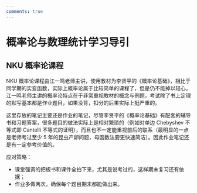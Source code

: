 ```yaml
---
comments: true
---
```

# 概率论与数理统计学习导引
## NKU 概率论课程
NKU 概率论课程由江一鸣老师主讲，使用教材为李贤平的《概率论基础》，相比于同学期的实变函数，实际上概率论属于比较简单的课程了，但是仍不能掉以轻心。江一鸣老师主讲的概率论特点在于非常重视教材的概念与例题，考试除了书上定理的默写基本都是作业题目，如果没背，扣分的后果实际上挺严重的。

这里存放的笔记主要还是作业的笔记，尽管李贤平的《概率论基础》有配套的辅导书和习题答案，很多题目的做法实际上是相对繁琐的（例如对单边 Chebyshev 不等式即 Cantelli 不等式的证明），而且也不一定能重视前后的联系（最明显的一点是老师考过至少 5 年的昆虫产卵问题，母函数法要更快速简洁）。因此作业笔记还是有一定参考价值的。

应对策略：

- 课堂强调的把板书和课件全拍下来，尤其是说考过的，这样期末复习还有依据；
- 作业多做两次，确保每个题目期末都能做出来。

